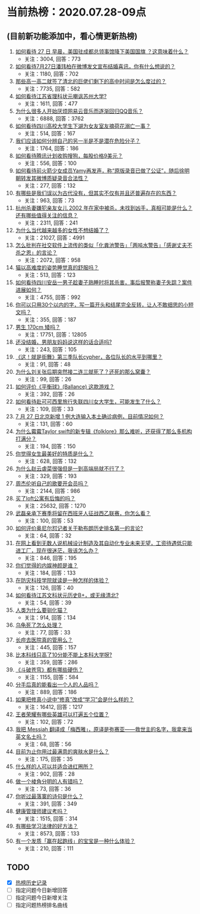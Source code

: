# 当前热榜：2020.07.28-09点
## (目前新功能添加中，看心情更新热榜)
1. [如何看待 27 日 早晨，美国驻成都总领事馆降下美国国旗 ？这意味着什么？](https://www.zhihu.com/question/409884197)
    * 关注：3004, 回答：773
2. [如何看待7月27日潘玮柏在微博发文宣布结婚喜讯，你有什么想说的？](https://www.zhihu.com/question/410047256)
    * 关注：1180, 回答：702
3. [那些高一高二就签了清北的巨佬们剩下的高中时间是怎么度过的？](https://www.zhihu.com/question/266125796)
    * 关注：7735, 回答：582
4. [如何看待江苏省理科状元嘲讽苏州大学?](https://www.zhihu.com/question/409966221)
    * 关注：1611, 回答：477
5. [为什么很多人开始厌烦网易云音乐而逐渐回归QQ音乐？](https://www.zhihu.com/question/393409860)
    * 关注：6888, 回答：3762
6. [如何看待四川高校大学生下湖为女友室友摘荷花溺亡一事？](https://www.zhihu.com/question/407222950)
    * 关注：514, 回答：167
7. [我们应该如何分辨自己的另一半是不是潜在危险分子？](https://www.zhihu.com/question/409980245)
    * 关注：1764, 回答：186
8. [如何看待腾讯计划收购搜狗，每股价格9美元？](https://www.zhihu.com/question/410136024)
    * 关注：556, 回答：100
9. [如何看待前火箭少女成员Yamy再发声，称“原版录音已做了公证”，随后徐明朝转发其微博质疑录音合法性？](https://www.zhihu.com/question/410044501)
    * 关注：277, 回答：132
10. [有哪些是我们误以为古代没有，但其实不仅有并且还普遍存在的东西？](https://www.zhihu.com/question/407082582)
    * 关注：963, 回答：73
11. [杭州杀妻嫌犯亲友女儿 2002 年在家中被杀，未找到凶手，真相可能是什么？还有哪些值得关注的信息？](https://www.zhihu.com/question/409902784)
    * 关注：2311, 回答：241
12. [为什么当代越来越多的女性不想结婚了？](https://www.zhihu.com/question/276723188)
    * 关注：21027, 回答：4991
13. [怎么批判在社交软件上流传的类似「化粪池警告」「两吨水警告」「感谢丈夫不杀之恩」的言论？](https://www.zhihu.com/question/409403033)
    * 关注：2072, 回答：958
14. [猫以高难度的姿势睡觉真的舒服吗？](https://www.zhihu.com/question/406041144)
    * 关注：513, 回答：123
15. [如何看待四川安岳一男子趁妻子熟睡时将其杀害，事后报警称妻子失踪？案件进展如何？](https://www.zhihu.com/question/409885936)
    * 关注：4755, 回答：992
16. [你可以只用30个以内的字，写一篇开头和结尾完全反转，让人不敢细思的小短文吗？](https://www.zhihu.com/question/408284525)
    * 关注：355, 回答：187
17. [男生 170cm 矮吗？](https://www.zhihu.com/question/370590518)
    * 关注：17751, 回答：12805
18. [还没结婚，男朋友妈妈说这样的话合适吗?](https://www.zhihu.com/question/407759621)
    * 关注：243, 回答：105
19. [《这！就是街舞》第三季队长cypher，各位队长的水平到哪里？](https://www.zhihu.com/question/409518004)
    * 关注：91, 回答：48
20. [为什么刘关张后期突然接二连三就死了？还死的那么窝囊？](https://www.zhihu.com/question/408530033)
    * 关注：99, 回答：26
21. [如何评价《平衡球》(Ballance) 这款游戏？](https://www.zhihu.com/question/25512253)
    * 关注：392, 回答：26
22. [如何看待赴可可西里旅行失联四川女大学生，可能发生了什么？](https://www.zhihu.com/question/409609510)
    * 关注：109, 回答：33
23. [7 月 27 日北京新增 1 例大连输入本土确诊病例，目前情况如何？](https://www.zhihu.com/question/410220242)
    * 关注：131, 回答：60
24. [为什么霉霉Taylor swift的新专辑《folklore》那么难听，还获得了那么多机构打满分？](https://www.zhihu.com/question/409628889)
    * 关注：194, 回答：150
25. [你觉得女生最美好的特质是什么？](https://www.zhihu.com/question/408543099)
    * 关注：628, 回答：132
26. [为什么赵云虐菜很强但是一到高端局就不行了？](https://www.zhihu.com/question/370126207)
    * 关注：329, 回答：193
27. [周杰伦听自己的歌要开会员吗？](https://www.zhihu.com/question/396691731)
    * 关注：2144, 回答：986
28. [买了loft公寓有后悔的吗？](https://www.zhihu.com/question/305616998)
    * 关注：25632, 回答：1270
29. [武磊亲承下赛季将留在西班牙人征战西乙联赛，你怎么看？](https://www.zhihu.com/question/410053367)
    * 关注：100, 回答：53
30. [如何评价奥尼尔怼记者关于勒布朗历史排名第一的言论?](https://www.zhihu.com/question/407939384)
    * 关注：64, 回答：32
31. [在网上看到无数人说机械设计制造及其自动化专业未来无望，工资待遇低只能进工厂，现在很迷茫，我该怎么办？](https://www.zhihu.com/question/408469662)
    * 关注：846, 回答：195
32. [你们觉得的内娱神颜是谁？](https://www.zhihu.com/question/408628229)
    * 关注：184, 回答：133
33. [在防灾科技学院就读是一种怎样的体验？](https://www.zhihu.com/question/47811855)
    * 关注：126, 回答：40
34. [如何看待江苏文科状元历史B+，或无缘清北?](https://www.zhihu.com/question/409365934)
    * 关注：54, 回答：39
35. [人类为什么要驯化猫？](https://www.zhihu.com/question/20070026)
    * 关注：914, 回答：134
36. [乌龟死了怎么处理？](https://www.zhihu.com/question/36119947)
    * 关注：77, 回答：33
37. [长痘去医院真的管用么？](https://www.zhihu.com/question/357128861)
    * 关注：445, 回答：157
38. [比本科线只高了10分能不能上本科大学呀?](https://www.zhihu.com/question/408804503)
    * 关注：359, 回答：286
39. [《斗破苍穹》都有哪些硬伤？](https://www.zhihu.com/question/264232090)
    * 关注：1155, 回答：584
40. [分手后真的能看出一个人的人品吗？](https://www.zhihu.com/question/308996023)
    * 关注：889, 回答：186
41. [如果把修真小说中“修真”改成“学习”会是什么样的？](https://www.zhihu.com/question/331252452)
    * 关注：16412, 回答：1217
42. [王者荣耀有哪些英雄可以打遍五个位置？](https://www.zhihu.com/question/404561238)
    * 关注：102, 回答：72
43. [我把 Messiah 翻译成「梅西雅」，原译是弥赛亚——救世主的名字，我拿来当英文名土吗？](https://www.zhihu.com/question/403372159)
    * 关注：68, 回答：56
44. [目前为止你用过最满意的爽肤水是什么？](https://www.zhihu.com/question/398986367)
    * 关注：175, 回答：35
45. [什么样的人可以并适合进红圈所？](https://www.zhihu.com/question/337620704)
    * 关注：902, 回答：28
46. [做一个棱角分明的人有错吗？](https://www.zhihu.com/question/307732146)
    * 关注：73, 回答：36
47. [你听过最落寞的诗句是什么？](https://www.zhihu.com/question/409065253)
    * 关注：391, 回答：349
48. [健康管理师建议考吗？](https://www.zhihu.com/question/353073911)
    * 关注：1515, 回答：314
49. [有哪些学习法律的好方法？](https://www.zhihu.com/question/46641468)
    * 关注：8573, 回答：133
50. [有一个发质「赢在起跑线」的宝宝是一种什么体验？](https://www.zhihu.com/question/407199380)
    * 关注：210, 回答：111
## TODO
* [x] [热榜历史记录](hot_history/AllHot.md)
* [ ] 指定问题今日新增回答
* [ ] 指定问题今日新增关注
* [ ] 指定问题热榜排名曲线
